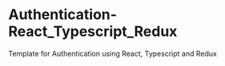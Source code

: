 # Authentication-React_Typescript_Redux
Template for Authentication using React, Typescript and Redux
